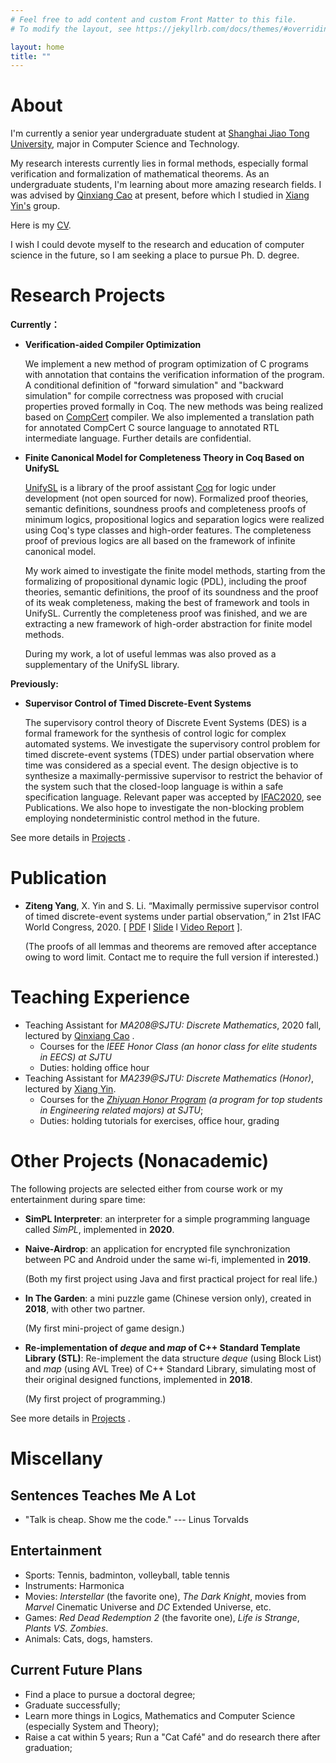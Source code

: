 ```yaml
---
# Feel free to add content and custom Front Matter to this file.
# To modify the layout, see https://jekyllrb.com/docs/themes/#overriding-theme-defaults

layout: home
title: ""
---
```


# **About**

I'm currently a senior year undergraduate student at [Shanghai Jiao Tong University](https://www.sjtu.edu.cn/), major in Computer Science and Technology. 

My research interests currently lies in formal methods, especially formal verification  and formalization of mathematical theorems. As an undergraduate students, I'm learning about more amazing research fields. I was advised by [Qinxiang Cao](http://jhc.sjtu.edu.cn/people/members/qinxiang-cao.html) at present, before which I studied in [Xiang Yin's](http://xiangyin.sjtu.edu.cn/) group.

Here is my [CV](./cv/CV_ZitengYang_EN.pdf).

I wish I could devote myself to the research and education of computer science in the future, so I am seeking a place to pursue Ph. D. degree.



# **Research Projects**

**Currently：**

- **Verification-aided Compiler Optimization**

  We implement a new method of program optimization of C programs with annotation that contains the verification information of the program.  A conditional definition of "forward simulation" and "backward simulation"  for compile correctness was proposed with crucial properties proved formally in Coq. The new methods was being realized based on [CompCert](http://compcert.inria.fr/) compiler. We also implemented a translation path for annotated CompCert C source language to annotated RTL intermediate language. Further details are confidential.

- **Finite Canonical Model for Completeness Theory in Coq Based on UnifySL**

  [UnifySL](https://github.com/QinxiangCao/UnifySL) is a library of the proof assistant [Coq](https://coq.inria.fr/) for logic under development (not open sourced for now). Formalized proof theories, semantic definitions, soundness proofs and completeness proofs of minimum logics, propositional logics and separation logics were realized using Coq's type classes and high-order features. The completeness proof of previous logics are all based on the framework of infinite canonical model.

  My work aimed to investigate the finite model methods, starting from the formalizing of propositional dynamic logic (PDL), including the proof theories, semantic definitions, the proof of its soundness and  the proof of its weak completeness, making the best of framework and tools in UnifySL. Currently the completeness proof was finished, and we are extracting a new framework of high-order abstraction for finite model methods. 

  During my work, a lot of useful lemmas was also proved as a supplementary of the UnifySL library. 



**Previously:**

- **Supervisor Control of Timed Discrete-Event Systems**

  The supervisory control theory of Discrete Event Systems (DES) is a formal framework for the synthesis of control logic for complex automated systems. We investigate the supervisory control problem for timed discrete-event systems (TDES) under partial observation where time was considered as a special event. The design objective is to synthesize a maximally-permissive supervisor to restrict the behavior of the system such that the closed-loop language is within a safe specification language. Relevant paper was accepted by [IFAC2020](https://www.ifac2020.org/),  see Publications.
  We also hope to investigate the non-blocking problem employing nondeterministic control method in the future.

  

See more details in [Projects](/project/) .



# **Publication**

- **Ziteng Yang**, X. Yin and S. Li. “Maximally permissive supervisor control of timed discrete-event systems under partial observation,” in 21st IFAC World Congress, 2020.  [ [PDF](./papers/IFAC2020/IFAC2020-Final.pdf)  l  [Slide](./papers/IFAC2020/IFAC2020-Slides.pdf) l  [Video Report](./papers/IFAC2020/IFAC2020-Video.mp4) ]. 

  (The proofs of all lemmas and theorems are removed after acceptance owing to word limit. Contact me to require the full version if interested.)



# **Teaching Experience**

- Teaching Assistant  for *MA208@SJTU: Discrete Mathematics*, 2020 fall, lectured by [Qinxiang Cao](http://jhc.sjtu.edu.cn/people/members/qinxiang-cao.html) .
  - Courses for the *IEEE Honor Class (an honor class for elite students in EECS) at SJTU* 
  - Duties: holding office hour
- Teaching Assistant for  *MA239@SJTU: Discrete Mathematics (Honor)*, lectured by [Xiang Yin](http://xiangyin.sjtu.edu.cn/).
  - Courses for the  *[Zhiyuan Honor Program](https://zhiyuan.sjtu.edu.cn/html/zhiyuan/index.php) (a program for top students in Engineering related majors) at SJTU*;
  - Duties: holding tutorials for exercises, office hour, grading





# **Other Projects** (Nonacademic)

The following projects are selected either from course work or my entertainment during spare time:

- **SimPL Interpreter**: an interpreter for a simple programming language called *SimPL*, implemented in **2020**.

- **Naive-Airdrop**: an application for encrypted file synchronization between PC and Android under the same wi-fi, implemented in **2019**.  

  (Both my first project using Java and first practical project for real life.)

- **In The Garden**: a mini puzzle game (Chinese version only), created in **2018**, with other two partner. 

  (My first mini-project of game design.)

- **Re-implementation of *deque* and *map* of  C++ Standard Template Library (STL)**: Re-implement the data structure *deque* (using Block List) and *map* (using AVL Tree) of C++ Standard Library, simulating most of their original designed functions, implemented in **2018**. 

  (My first project of programming.)



See more details in [Projects](/project/) .



# **Miscellany**

## Sentences Teaches Me A Lot

- "Talk is cheap. Show me the code." --- Linus Torvalds



## Entertainment

- Sports:  Tennis, badminton, volleyball, table tennis
- Instruments: Harmonica
- Movies: *Interstellar* (the favorite one), *The Dark Knight*,  movies from *Marvel* Cinematic Universe and *DC* Extended Universe, etc.
- Games: *Red Dead Redemption 2* (the favorite one), *Life is Strange*, *Plants VS. Zombies*.
- Animals: Cats, dogs, hamsters.



## Current Future Plans

- Find a place to pursue a doctoral degree;
- Graduate successfully;
- Learn more things in Logics, Mathematics and Computer Science (especially System and Theory);
- Raise a cat within 5 years; Run a "Cat Café"  and do research there after graduation;

